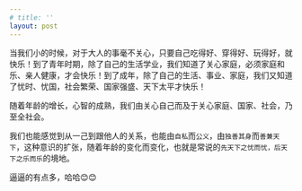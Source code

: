 ```yaml
---
# title: ''
layout: post
---
```

 
当我们小的时候，对于大人的事毫不关心，只要自己吃得好、穿得好、玩得好，就快乐！到了青年时期，除了自己的生活学业，我们知道了关心家庭，必须家庭和乐、亲人健康，才会快乐！到了成年，除了自己的生活、事业、家庭，我们又知道了忧时、忧国，社会繁荣、国家强盛、天下太平才快乐！

随着年龄的增长，心智的成熟，我们由关心自己而及于关心家庭、国家、社会，乃至全社会。

我们也能感觉到从一己到跟他人的关系，也能由`自私`而`公义`，由`独善其身`而`善兼天下`，这种意识的扩张，随着年龄的变化而变化，也就是常说的`先天下之忧而忧，后天下之乐而乐`的境地。

逼逼的有点多，哈哈😊😊